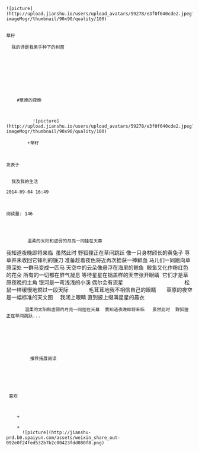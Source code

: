 
    
  
    ![picture](http://upload.jianshu.io/users/upload_avatars/59278/e3f0f640cde2.jpeg?imageMogr/thumbnail/90x90/quality/100)
    

    草籽
  
      我的诗是我亲手种下的树苗

  
  
    
  


    
      
        #草原的夜晚
        
          
            
              ![picture](http://upload.jianshu.io/users/upload_avatars/59278/e3f0f640cde2.jpeg?imageMogr/thumbnail/90x90/quality/100)
            
            +草籽
        
        
    
    发表于 

    
      我及我的生活

    2014-09-04 16:49

    

    阅读量: 146
  


        
            温柔的太阳和虚弱的月亮一同挂在天幕
  我知道夜晚即将来临 
  虽然此时
  野狐狸正在草间跳跃
  像一只身材颀长的黄兔子
  荨草并未收回它锋利的镰刀
  准备趁着夜色将近再次掳获一捧鲜血
  马儿们一同跑向草原深处
  一群马变成一匹马
  天空中的云朵像悬浮在海里的鲸鱼 
  鲸鱼又化作粉红色的花朵
  所有的一切都在屏气凝息
  等待星星在锅盖样的天空张开眼睛 
  它们才是草原夜晚的主角
  银河是一弯浅浅的小溪
  偶尔会有流星                                         
  松鼠一样缓慢地燃过一段天际             
  毛茸茸地我不相信自己的眼睛      
  草原的夜空是一幅标准的天文图    
  我闭上眼睛 直到披上缀满星星的晨衣

        
           温柔的太阳和虚弱的月亮一同挂在天幕  我知道夜晚即将来临   虽然此时  野狐狸正在草间跳跃...
      
    
    
      
      
      
          
             推荐拓展阅读
        
      
    
    
      
          
     喜欢

      
      
        +
                  
        +
          ![picture](http://jianshu-prd.b0.upaiyun.com/assets/weixin_share_out-092e0f24fed532b7b2c00423fdd080f8.png)
        
      
    
  


